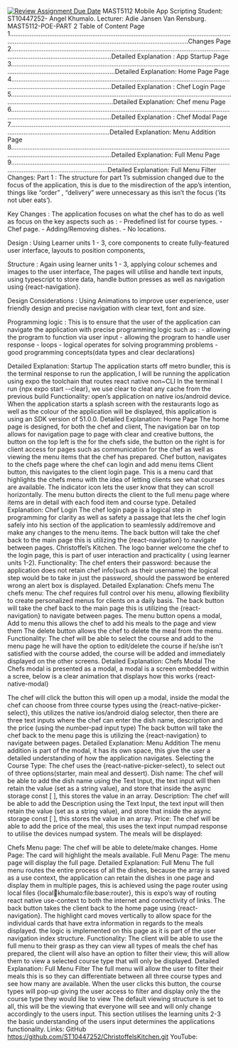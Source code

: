 [![Review Assignment Due Date](https://classroom.github.com/assets/deadline-readme-button-22041afd0340ce965d47ae6ef1cefeee28c7c493a6346c4f15d667ab976d596c.svg)](https://classroom.github.com/a/Y2Ereq0k)
MAST5112
Mobile App Scripting
Student: ST10447252- Angel Khumalo.
Lecturer: Adie Jansen Van Rensburg.
MAST5112-POE-PART 2
Table of Content 
Page 1................................................................................................................................................................................................................................Changes
Page 2....................................................................................................................................................................................Detailed Explanation : App Startup
Page 3......................................................................................................................................................................................Detailed Explanation: Home Page
Page 4....................................................................................................................................................................................Detailed Explanation : Chef Login
Page 5......................................................................................................................................................................................Detailed Explanation: Chef menu
Page 6....................................................................................................................................................................................Detailed Explanation : Chef Modal
Page 7....................................................................................................................................................................................Detailed Explanation: Menu Addition
Page 8....................................................................................................................................................................................Detailed Explanation: Full Menu
Page 9..................................................................................................................................................................................Detailed Explanation: Full Menu Filter
Changes:
Part 1 : The structure for part 1’s submission changed due to the focus of the application, this is due to the misdirection of the app’s intention, things like “order” , “delivery” were unnecessary as this isn’t the focus (‘its not uber eats’).

Key Changes : The application focuses on what the chef has to do as well as focus on the key aspects such as : 
                                         - Predefined list for course types.
                                         - Chef page.
                                         - Adding/Removing dishes.
                                         - No locations.

Design : Using Learner units 1 - 3, core components to create fully-featured user interface, layouts to position components, 

Structure : Again using learner units 1 - 3, applying colour schemes and images to the user interface, The pages will utilise and handle text inputs, using typescript to store data, handle button presses as well as navigation using {react-navigation}.

Design Considerations : Using Animations to improve user experience, user friendly design and precise navigation with clear text, font and size.

Programming logic : This is to ensure that the user of the application can navigate the application with precise programming logic such as : 
                                                 - allowing the program to function via user input
                                                 - allowing the program to handle user response
                                                 - loops
                                                 - logical operates for solving programming problems
                                                 - good programming concepts(data types and clear  declarations)

Detailed Explanation: Startup
The application starts off metro bundler, this is the terminal response to run the application, I will be running the application using expo the toolchain that routes react native non~CLI
In the terminal I run {npx expo start --clear}, we use clear to cleat any cache from the previous build 
Functionality: open’s application on native ios/android device.
When the application starts a splash screen with the restaurants logo as well as the colour of the application will be displayed, this application is using an SDK version of 51.0.0.
Detailed Explanation:  Home Page
The home page is designed, for both the chef and client, The navigation bar on top allows for navigation page to page with clear and creative buttons, the button on the top left is the for the chefs side, the button on the right is for client access for pages such as communication for the chef as well as viewing the menu items that the chef has prepared.
Chef button, navigates to the chefs page where the chef can login and add menu items 
Client button, this navigates to the client login page.
This is a menu card that highlights the chefs menu with the idea of letting clients see what courses are available.
The indicator icon lets the user know that they can scroll horizontally.
The menu button directs the client to the full menu page where items are in detail with each food item and course type.
Detailed Explanation:  Chef Login
The chef login page is a logical step in programming for clarity as well as safety a passage that lets the chef login safely into his section of the application to seamlessly add/remove and make any changes to the menu items.
The back button will take the chef back to the main page this is utilizing the {react-navigation} to navigate between pages.
Christoffel’s Kitchen.
The logo banner welcome the chef to the login page, this is part of user interaction and practicality ( using learner units 1-2).
Functionality: The chef enters their password: because the application does not retain chef info(such as their username) the logical step would be to take in just the password, should the password be entered wrong an alert box is displayed.
Detailed Explanation:  Chefs menu
The chefs menu: The chef requires full control over his menu, allowing flexibility to create personalized menus for clients on a daily basis.
The back button will take the chef back to the main page this is utilizing the {react-navigation} to navigate between pages.
The menu button opens a modal, Add to menu this allows the chef to add his meals to the page and view them
The delete button allows the chef to delete the meal from the menu.
Functionality: The chef will be able to select the course and add to the menu page he will have the option to edit/delete the course if he/she isn’t satisfied with the course added, the course will be added and immediately displayed on the other screens.
Detailed Explanation:  Chefs Modal
The Chefs modal is presented as a modal, a modal is a screen embedded within a scree, below is a clear animation that displays how this works 
{react-native-modal}

The chef will click the     button this will open up a modal, inside the modal the chef can choose from three course types using the {react-native-picker-select}, this utilizes the native ios/android dialog selector, then there are three text inputs where the chef can enter the dish name, description and the price (using the number-pad input type)
The back button will take the chef back to the menu page this is utilizing the {react-navigation} to navigate between pages.
Detailed Explanation:  Menu Addition
The menu addition is part of the modal, it has its own space, this give the user a detailed understanding of how the application navigates.
Selecting the Course Type: The chef uses the {react-native-picker-select}, to select out of three options(starter, main meal and dessert).
Dish name: The chef will be able to add the dish name using the Text Input, the text input will then retain the value (set as a string value), and store that inside the async storage const [ ], this stores the value in an array. 
Description:  The chef will be able to add the Description using the Text Input, the text input will then retain the value (set as a string value), and store that inside the async storage const [ ], this stores the value in an array. 
Price: The chef will be able to add the price of the meal, this uses the text input numpad response to utilise the devices numpad system.
The meals will be displayed: 

Chefs Menu page: The chef will be able to delete/make changes.
Home Page: The card will highlight the meals available.
Full Menu Page: The menu page will display the full page.
Detailed Explanation:  Full Menu
The full menu routes the entire process of all the dishes, because the array is saved as a use context, the application can retain the dishes in one page and display them in multiple pages, this is achieved using the page router using local files {local:angel:khumalo:file:base:router}, this is expo’s way of routing react native use-context to both the internet and connectivity of links.
The back button takes the client back to the home page using {react-navigation}.
The highlight card moves vertically to allow space for the individual cards that have extra information in regards to the meals displayed. the logic is implemented on this page as it is part of the user navigation index structure.
Functionality: The client will be able to use the full menu to their grasp as they can view all types of meals the chef has prepared, the client will also have an option to filter their view, this will allow them to view a selected course type that will only be displayed.
Detailed Explanation:  Full Menu Filter
The full menu will allow the user to filter their meals this is so they can differentiate between all three course types and see how many are available.
When the user clicks this button, the course types will pop-up giving the user access to filter and display only the the course type they would like to view
The default viewing structure is set to all, this will be the viewing that everyone will see and will only change accordingly to the users input.
This section utilises the learning units 2-3 the basic understanding of the users input determines the applications functionality.
Links:
GitHub
https://github.com/ST10447252/ChristoffelsKitchen.git
YouTube:

